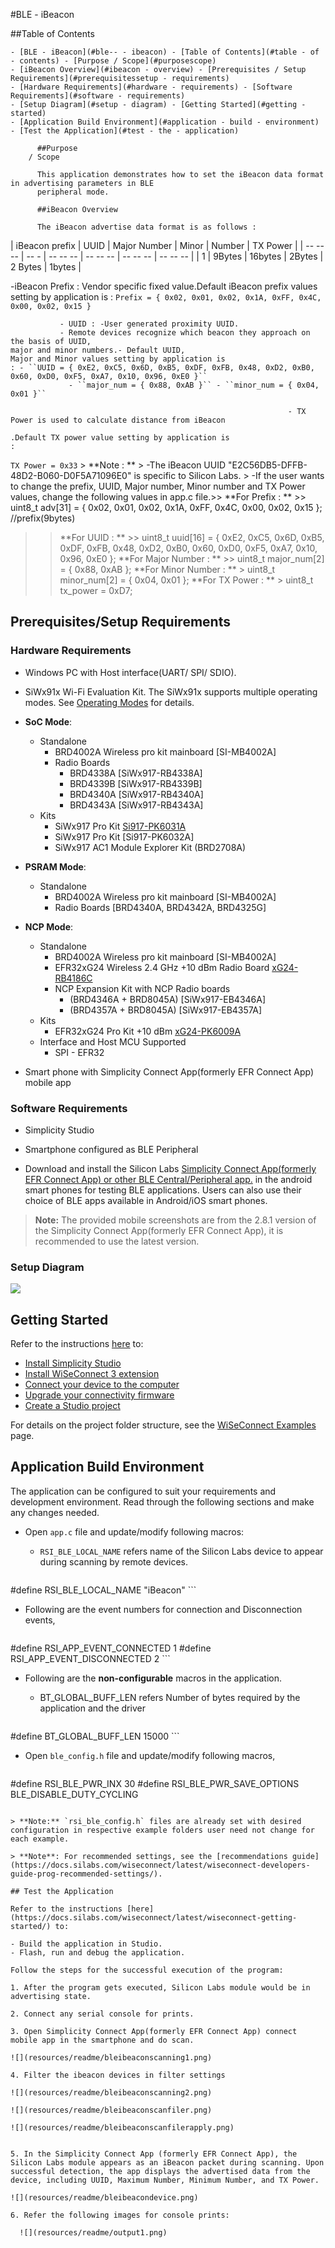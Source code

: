 #BLE - iBeacon

##Table of Contents

    - [BLE - iBeacon](#ble-- - ibeacon) - [Table of Contents](#table - of - contents) - [Purpose / Scope](#purposescope)
    - [iBeacon Overview](#ibeacon - overview) - [Prerequisites / Setup Requirements](#prerequisitessetup - requirements)
    - [Hardware Requirements](#hardware - requirements) - [Software Requirements](#software - requirements)
    - [Setup Diagram](#setup - diagram) - [Getting Started](#getting - started)
    - [Application Build Environment](#application - build - environment)
    - [Test the Application](#test - the - application)

          ##Purpose
        / Scope

          This application demonstrates how to set the iBeacon data format in advertising parameters in BLE
          peripheral mode.

          ##iBeacon Overview

          The iBeacon advertise data format is as follows :

  | iBeacon prefix | UUID | Major Number | Minor | Number | TX Power |
  | -- -- -- | -- - | -- -- -- | -- -- -- | -- -- -- | -- -- -- | | 1 | 9Bytes | 16bytes | 2Bytes | 2 Bytes | 1bytes |

  -iBeacon Prefix : Vendor specific fixed value.Default iBeacon prefix values setting by application is :
   ``Prefix = { 0x02, 0x01, 0x02, 0x1A, 0xFF, 0x4C, 0x00, 0x02, 0x15 }``

               - UUID : -User generated proximity UUID.
               - Remote devices recognize which beacon they approach on the basis of UUID,
    major and minor numbers.- Default UUID,
    Major and Minor values setting by application is
    : - ``UUID = { 0xE2, 0xC5, 0x6D, 0xB5, 0xDF, 0xFB, 0x48, 0xD2, 0xB0, 0x60, 0xD0, 0xF5, 0xA7, 0x10, 0x96, 0xE0 }``
                 - ``major_num = { 0x88, 0xAB }`` - ``minor_num = { 0x04, 0x01 }``

                                                                  - TX Power is used to calculate distance from iBeacon
                                                                      .Default TX power value setting by application is
    :
   `TX Power = 0x33`
                > **Note : ** > -The iBeacon UUID "E2C56DB5-DFFB-48D2-B060-D0F5A71096E0" is specific to Silicon Labs.
                > -If the user wants to change the prefix,
    UUID, Major number, Minor number and TX Power values,
    change the following values in app.c file.>> **For Prefix
    : ** >> uint8_t adv[31]            = { 0x02, 0x01, 0x02, 0x1A, 0xFF, 0x4C, 0x00, 0x02, 0x15 }; //prefix(9bytes)
>> **For UUID : ** >> uint8_t uuid[16] = { 0xE2, 0xC5, 0x6D, 0xB5, 0xDF, 0xFB, 0x48, 0xD2,
                                           0xB0, 0x60, 0xD0, 0xF5, 0xA7, 0x10, 0x96, 0xE0 };
>> **For Major Number : ** >> uint8_t major_num[2] = { 0x88, 0xAB };
>> **For Minor Number : ** > uint8_t minor_num[2]  = { 0x04, 0x01 };
>> **For TX Power : ** > uint8_t tx_power          = 0xD7;

## Prerequisites/Setup Requirements

### Hardware Requirements

- Windows PC with Host interface(UART/ SPI/ SDIO).
- SiWx91x Wi-Fi Evaluation Kit. The SiWx91x supports multiple operating modes. See [Operating Modes]() for details.
- **SoC Mode**:
  - Standalone
    - BRD4002A Wireless pro kit mainboard [SI-MB4002A]
    - Radio Boards 
  	  - BRD4338A [SiWx917-RB4338A]
      - BRD4339B [SiWx917-RB4339B]
  	  - BRD4340A [SiWx917-RB4340A]
      - BRD4343A [SiWx917-RB4343A]
  - Kits
  	- SiWx917 Pro Kit [Si917-PK6031A](https://www.silabs.com/development-tools/wireless/wi-fi/siwx917-pro-kit?tab=overview)
  	- SiWx917 Pro Kit [Si917-PK6032A]
    - SiWx917 AC1 Module Explorer Kit (BRD2708A)
- **PSRAM Mode**:
  - Standalone
    - BRD4002A Wireless pro kit mainboard [SI-MB4002A]  
    - Radio Boards [BRD4340A, BRD4342A, BRD4325G]  	
- **NCP Mode**:
  - Standalone
    - BRD4002A Wireless pro kit mainboard [SI-MB4002A]
    - EFR32xG24 Wireless 2.4 GHz +10 dBm Radio Board [xG24-RB4186C](https://www.silabs.com/development-tools/wireless/xg24-rb4186c-efr32xg24-wireless-gecko-radio-board?tab=overview)
    - NCP Expansion Kit with NCP Radio boards
      - (BRD4346A + BRD8045A) [SiWx917-EB4346A]
      - (BRD4357A + BRD8045A) [SiWx917-EB4357A]
  - Kits
  	- EFR32xG24 Pro Kit +10 dBm [xG24-PK6009A](https://www.silabs.com/development-tools/wireless/efr32xg24-pro-kit-10-dbm?tab=overview)
  - Interface and Host MCU Supported
    - SPI - EFR32 

- Smart phone with Simplicity Connect App(formerly EFR Connect App) mobile app

### Software Requirements

- Simplicity Studio
- Smartphone configured as BLE Peripheral

- Download and install the Silicon Labs [Simplicity Connect App(formerly EFR Connect App) or other BLE Central/Peripheral app.](https://www.silabs.com/developers/simplicity-connect-mobile-app ) in the android smart phones for testing BLE applications. Users can also use their choice of BLE apps available in Android/iOS smart phones.

> **Note:** The provided mobile screenshots are from the 2.8.1 version of the Simplicity Connect App(formerly EFR Connect App), it is recommended to use the latest version.

### Setup Diagram

![](resources/readme/ble_ibeacon_soc_ncp.png)
  
## Getting Started

Refer to the instructions [here](https://docs.silabs.com/wiseconnect/latest/wiseconnect-getting-started/) to:

- [Install Simplicity Studio](https://docs.silabs.com/wiseconnect/latest/wiseconnect-developers-guide-developing-for-silabs-hosts/#install-simplicity-studio)
- [Install WiSeConnect 3 extension](https://docs.silabs.com/wiseconnect/latest/wiseconnect-developers-guide-developing-for-silabs-hosts/#install-the-wi-se-connect-3-extension)
- [Connect your device to the computer](https://docs.silabs.com/wiseconnect/latest/wiseconnect-developers-guide-developing-for-silabs-hosts/#connect-si-wx91x-to-computer)
- [Upgrade your connectivity firmware ](https://docs.silabs.com/wiseconnect/latest/wiseconnect-developers-guide-developing-for-silabs-hosts/#update-si-wx91x-connectivity-firmware)
- [Create a Studio project ](https://docs.silabs.com/wiseconnect/latest/wiseconnect-developers-guide-developing-for-silabs-hosts/#create-a-project)

For details on the project folder structure, see the [WiSeConnect Examples](https://docs.silabs.com/wiseconnect/latest/wiseconnect-examples/#example-folder-structure) page.

## Application Build Environment

The application can be configured to suit your requirements and development environment. Read through the following sections and make any changes needed.

- Open `app.c` file and update/modify following macros:

  - `RSI_BLE_LOCAL_NAME` refers name of the Silicon Labs device to appear during scanning by remote devices.

     ```c
#define RSI_BLE_LOCAL_NAME "iBeacon"
    ```

  - Following are the event numbers for connection and Disconnection events,

    ```c
#define RSI_APP_EVENT_CONNECTED    1
#define RSI_APP_EVENT_DISCONNECTED 2
    ```

- Following are the **non-configurable** macros in the application.

  - BT_GLOBAL_BUFF_LEN refers Number of bytes required by the application and the driver

    ```c
#define BT_GLOBAL_BUFF_LEN 15000
    ```

- Open `ble_config.h` file and update/modify following macros,

  ```c
#define RSI_BLE_PWR_INX          30
#define RSI_BLE_PWR_SAVE_OPTIONS BLE_DISABLE_DUTY_CYCLING
  ```  

  > **Note:** `rsi_ble_config.h` files are already set with desired configuration in respective example folders user need not change for each example.

> **Note**: For recommended settings, see the [recommendations guide](https://docs.silabs.com/wiseconnect/latest/wiseconnect-developers-guide-prog-recommended-settings/).

## Test the Application

Refer to the instructions [here](https://docs.silabs.com/wiseconnect/latest/wiseconnect-getting-started/) to:

- Build the application in Studio.
- Flash, run and debug the application.

Follow the steps for the successful execution of the program:

1. After the program gets executed, Silicon Labs module would be in advertising state.

2. Connect any serial console for prints.

3. Open Simplicity Connect App(formerly EFR Connect App) connect mobile app in the smartphone and do scan.

![](resources/readme/bleibeaconscanning1.png)

4. Filter the ibeacon devices in filter settings

![](resources/readme/bleibeaconscanning2.png)

![](resources/readme/bleibeaconscanfiler.png)

![](resources/readme/bleibeaconscanfilerapply.png)


5. In the Simplicity Connect App (formerly EFR Connect App), the Silicon Labs module appears as an iBeacon packet during scanning. Upon successful detection, the app displays the advertised data from the device, including UUID, Maximum Number, Minimum Number, and TX Power.

![](resources/readme/bleibeacondevice.png)

6. Refer the following images for console prints:

    ![](resources/readme/output1.png)
